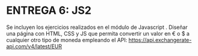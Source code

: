 # ENTREGA 6: JS2

Se incluyen los ejercicios realizados en el módulo de Javascript . Diseñar una página con HTML, CSS y JS que permita convertir un valor en € o $ a cualquier otro tipo de moneda empleando el API: https://api.exchangerate-api.com/v4/latest/EUR
